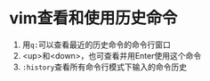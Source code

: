 # vim查看和使用历史命令



1. 用`q:`可以查看最近的历史命令的命令行窗口
2. \<up>和\<down>，也可查看并用Enter使用这个命令
3. `:history`查看所有命令行模式下输入的命令历史